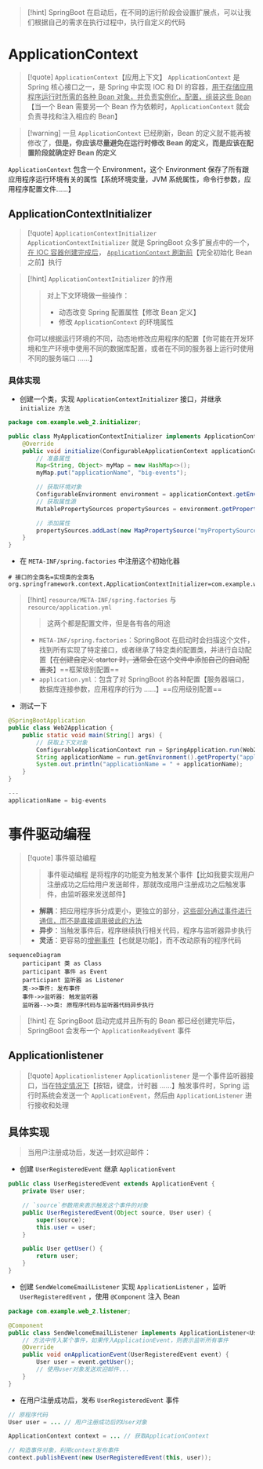 >[!hint] SpringBoot 在启动后，在不同的运行阶段会设置扩展点，可以让我们根据自己的需求在执行过程中，执行自定义的代码

# ApplicationContext
>[!quote] `ApplicationContext`【应用上下文】
>`ApplicationContext` 是 Spring 核心接口之一，是 Spring 中实现 IOC 和 DI 的容器，<u>用于存储应用程序运行时所需的各种 Bean 对象，并负责实例化，配置，组装这些 Bean</u>【当一个 Bean 需要另一个 Bean 作为依赖时，`ApplicationContext` 就会负责寻找和注入相应的 Bean】

>[!warning] 一旦 `ApplicationContext` 已经刷新，Bean 的定义就不能再被修改了，**但是，你应该尽量避免在运行时修改 Bean 的定义，而是应该在配置阶段就确定好 Bean 的定义**

`ApplicationContext` 包含一个 Environment，这个 Environment 保存了所有跟应用程序运行环境有关的属性【系统环境变量，JVM 系统属性，命令行参数，应用程序配置文件……】

## ApplicationContextInitializer
>[!quote] `ApplicationContextInitializer`
>`ApplicationContextInitializer` 就是 SpringBoot 众多扩展点中的一个，<u>在 IOC 容器创建完成后</u>， <u>`ApplicationContext` 刷新前</u>【完全初始化 Bean 之前】执行

>[!hint] `ApplicationContextInitializer` 的作用
>>对上下文环境做一些操作：
>>- 动态改变 Spring 配置属性【修改 Bean 定义】
>>- 修改 `ApplicationContext` 的环境属性
>
>你可以根据运行环境的不同，动态地修改应用程序的配置【你可能在开发环境和生产环境中使用不同的数据库配置，或者在不同的服务器上运行时使用不同的服务端口 ……】

### 具体实现
- 创建一个类，实现 `ApplicationContextInitializer` 接口，并继承`initialize 方法`

```java
package com.example.web_2.initializer;

public class MyApplicationContextInitializer implements ApplicationContextInitializer {
    @Override
    public void initialize(ConfigurableApplicationContext applicationContext) {
        // 准备属性
        Map<String, Object> myMap = new HashMap<>();
        myMap.put("applicationName", "big-events");

        // 获取环境对象
        ConfigurableEnvironment environment = applicationContext.getEnvironment();
        // 获取属性源
        MutablePropertySources propertySources = environment.getPropertySources();

        // 添加属性
        propertySources.addLast(new MapPropertySource("myPropertySource", myMap));
    }
}
```


- 在 `META-INF/spring.factories` 中注册这个初始化器

```factories
# 接口的全类名=实现类的全类名
org.springframework.context.ApplicationContextInitializer=com.example.web_2.initializer.MyApplicationContextInitializer
```

>[!hint] `resource/META-INF/spring.factories` 与 `resource/application.yml`
>>这两个都是配置文件，但是各有各的用途
>
>- `META-INF/spring.factories`：SpringBoot 在启动时会扫描这个文件，找到所有实现了特定接口，或者继承了特定类的配置类，并进行自动配置【~~在创建自定义 starter 时，通常会在这个文件中添加自己的自动配置类~~】==框架级别配置==
>- `application.yml`：包含了对 SpringBoot 的各种配置【服务器端口，数据库连接参数，应用程序的行为 ……】==应用级别配置==

- 测试一下
```java
@SpringBootApplication
public class Web2Application {
    public static void main(String[] args) {
        // 获取上下文对象
        ConfigurableApplicationContext run = SpringApplication.run(Web2Application.class, args);
        String applicationName = run.getEnvironment().getProperty("applicationName");
        System.out.println("applicationName = " + applicationName);
    }
}

---
applicationName = big-events
```

# 事件驱动编程
>[!quote] 事件驱动编程
>>事件驱动编程 是将程序的功能变为触发某个事件【比如我要实现用户注册成功之后给用户发送邮件，那就改成用户注册成功之后触发事件，由监听器来发送邮件】
>
>- **解耦**：把应用程序拆分成更小，更独立的部分，<u>这些部分通过事件进行通信，而不是直接调用彼此的方法</u>
>- **异步**：当触发事件后，程序继续执行相关代码，程序与监听器异步执行
>- **灵活**：更容易的<u>增删事件</u>【也就是功能】，而不改动原有的程序代码

```mermaid
sequenceDiagram
    participant 类 as Class
    participant 事件 as Event
    participant 监听器 as Listener
    类->>事件: 发布事件
    事件->>监听器: 触发监听器
    监听器-->>类: 原程序代码与监听器代码异步执行
```

>[!hint] 在 SpringBoot 启动完成并且所有的 Bean 都已经创建完毕后，SpringBoot 会发布一个 `ApplicationReadyEvent` 事件

## Applicationlistener
>[!quote] `Applicationlistener`
>`Applicationlistener` 是一个事件监听器接口，当在<u>特定情况下</u>【按钮，键盘，计时器 ……】触发事件时，Spring 运行时系统会发送一个 `ApplicationEvent`，然后由 `ApplicationListener` 进行接收和处理

## 具体实现
>当用户注册成功后，发送一封欢迎邮件：

- 创建 `UserRegisteredEvent` 继承 `ApplicationEvent` 

```java
public class UserRegisteredEvent extends ApplicationEvent {
    private User user;

	// `source`参数用来表示触发这个事件的对象
    public UserRegisteredEvent(Object source, User user) {
        super(source);
        this.user = user;
    }

    public User getUser() {
        return user;
    }
}
```

- 创建 `SendWelcomeEmailListener` 实现 `ApplicationListener` ，监听 `UserRegisteredEvent` ，使用 `@Component` 注入 Bean

```java
package com.example.web_2.listener;

@Component
public class SendWelcomeEmailListener implements ApplicationListener<UserRegisteredEvent> {
	// 方法中传入某个事件，如果传入ApplicationEvent，则表示监听所有事件
    @Override
    public void onApplicationEvent(UserRegisteredEvent event) {
        User user = event.getUser();
        // 使用user对象发送欢迎邮件...
    }
}
```

- 在用户注册成功后，发布 `UserRegisteredEvent` 事件

```java
// 原程序代码
User user = ... // 用户注册成功后的User对象

ApplicationContext context = ... // 获取ApplicationContext

// 构造事件对象，利用context发布事件
context.publishEvent(new UserRegisteredEvent(this, user));
```















